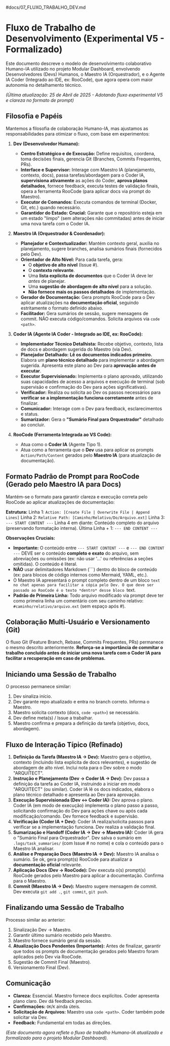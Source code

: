 #docs/07_FLUXO_TRABALHO_DEV.md
# Fluxo de Trabalho de Desenvolvimento (Experimental V5 - Formalizado)

Este documento descreve o modelo de desenvolvimento colaborativo Humano-IA utilizado no projeto Modular Dashboard, envolvendo Desenvolvedores (Devs) Humanos, o Maestro IA (Orquestrador), e o Agente IA Coder (Integrado ao IDE, ex: RooCode), que agora opera com maior autonomia no detalhamento técnico.

*(Última atualização: 25 de Abril de 2025 - Adotando fluxo experimental V5 e clareza no formato de prompt)*

## Filosofia e Papéis

Mantemos a filosofia de colaboração Humano-IA, mas ajustamos as responsabilidades para otimizar o fluxo, com base em experimentos:

1.  **Dev (Desenvolvedor Humano):**
    * **Centro Estratégico e de Execução:** Define requisitos, coordena, toma decisões finais, gerencia Git (Branches, Commits Frequentes, PRs).
    * **Interface e Supervisor:** Interage com Maestro IA (planejamento, contexto, docs), passa tarefas/abordagem para o Coder IA, **supervisiona ativamente** as ações do Coder, **aprova planos detalhados**, fornece feedback, executa testes de validação finais, opera a ferramenta RooCode (para aplicar docs via prompt do Maestro).
    * **Executor de Comandos:** Executa comandos de terminal (Docker, Git, etc.) quando necessário.
    * **Garantidor do Estado:** **Crucial:** Garante que o repositório esteja em um estado "limpo" (sem alterações não commitadas) antes de iniciar uma nova tarefa com o Coder IA.

2.  **Maestro IA (Orquestrador & Coordenador):**
    * **Planejador e Contextualizador:** Mantém contexto geral, auxilia no planejamento, sugere branches, analisa sumários finais (fornecidos pelo Dev).
    * **Orientador de Alto Nível:** Para cada tarefa, gera:
        * O **objetivo de alto nível** (Issue #).
        * O **contexto relevante**.
        * Uma **lista explícita de documentos** que o Coder IA deve ler *antes* de planejar.
        * Uma **sugestão de abordagem de alto nível** para a solução.
        * **Não fornece mais os passos detalhados** de implementação.
    * **Gerador de Documentação:** Gera prompts RooCode para o Dev aplicar atualizações na **documentação oficial**, seguindo estritamente o formato definido abaixo.
    * **Facilitador:** Gera sumários de sessão, sugere mensagens de commit. NÃO executa código/comandos. Solicita arquivos via `code <path>`.

3.  **Coder IA (Agente IA Coder - Integrado ao IDE, ex: RooCode):**
    * **Implementador Técnico Detalhista:** Recebe objetivo, contexto, lista de docs e abordagem sugerida do Maestro (via Dev).
    * **Planejador Detalhado:** **Lê os documentos indicados primeiro.** Elabora um **plano técnico detalhado** para implementar a abordagem sugerida. Apresenta este plano ao Dev para **aprovação antes de executar**.
    * **Executor Supervisionado:** Implementa o plano aprovado, utilizando suas capacidades de acesso a arquivos e execução de terminal (sob supervisão e confirmação do Dev para ações significativas).
    * **Verificador:** Realiza ou solicita ao Dev os passos necessários para **verificar se a implementação funciona corretamente** antes de finalizar.
    * **Comunicador:** Interage com o Dev para feedback, esclarecimentos e status.
    * **Sumarizador:** Gera o **"Sumário Final para Orquestrador"** detalhado ao concluir.

4.  **RooCode (Ferramenta Integrada ao VS Code):**
    * Atua como o **Coder IA** (Agente Tipo 1).
    * Atua como a ferramenta que o **Dev** usa para aplicar os prompts `Action/Path/Content` gerados pelo **Maestro IA** (para atualização de documentação).

## Formato Padrão de Prompt para RooCode (Gerado pelo Maestro IA para Docs)

Mantém-se o formato para garantir clareza e execução correta pelo RooCode ao aplicar atualizações de documentação:

**Estrutura:**
Linha 1: `Action: [Create File | Overwrite File | Append Lines]`
Linha 2: `Relative Path: [Caminho/Relativo/Do/Arquivo.ext]`
Linha 3: `--- START CONTENT ---`
Linha 4 em diante: Conteúdo completo do arquivo (preservando formatação interna).
Última Linha + 1: `--- END CONTENT ---`

**Observações Cruciais:**
* **Importante:** O conteúdo entre `--- START CONTENT ---` e `--- END CONTENT ---` DEVE ser o conteúdo **completo e exato** do arquivo, sem abreviações ou omissões (ex: não usar '...' ou referências a seções omitidas). O conteúdo é literal.
* **NÃO** usar delimitadores Markdown (```) dentro do bloco de conteúdo (ex: para blocos de código internos como Mermaid, YAML, etc.).
* O Maestro IA apresentará o prompt completo dentro de um bloco ```text no chat apenas para facilitar a cópia pelo Dev. O que deve ser passado ao RooCode é o texto *dentro* desse bloco ```text.
* **Padrão de Primeira Linha:** Todo arquivo modificado via prompt deve ter como primeira linha um comentário com seu caminho relativo: `#caminho/relativo/arquivo.ext` (sem espaço após #).

## Colaboração Multi-Usuário e Versionamento (Git)

O fluxo Git (Feature Branch, Rebase, Commits Frequentes, PRs) permanece o mesmo descrito anteriormente. **Reforça-se a importância de commitar o trabalho concluído antes de iniciar uma nova tarefa com o Coder IA para facilitar a recuperação em caso de problemas.**

## Iniciando uma Sessão de Trabalho

O processo permanece similar:
1. Dev sinaliza início.
2. Dev garante repo atualizado e entra no branch correto. Informa o Maestro.
3. Maestro solicita contexto (docs, `code <path>`) se necessário.
4. Dev define meta(s) / Issue a trabalhar.
5. Maestro confirma e prepara a definição da tarefa (objetivo, docs, abordagem).

## Fluxo de Interação Típico (Refinado)

1.  **Definição da Tarefa (Maestro IA -> Dev):** Maestro gera o objetivo, contexto (incluindo lista explícita de docs relevantes), e sugestão de abordagem de alto nível. Inclui nota para o Dev sobre o modo "ARQUITECT".
2.  **Instrução e Planejamento (Dev -> Coder IA -> Dev):** Dev passa a definição da tarefa ao Coder IA, instruindo a iniciar em modo "ARQUITECT" (ou similar). Coder IA lê os docs indicados, elabora o plano técnico detalhado e apresenta ao Dev para aprovação.
3.  **Execução Supervisionada (Dev <-> Coder IA):** Dev aprova o plano. Coder IA (em modo de execução) implementa o plano passo a passo, solicitando confirmação do Dev para ações chave ou após cada modificação/comando. Dev fornece feedback e supervisão.
4.  **Verificação (Coder IA + Dev):** Coder IA realiza/solicita passos para verificar se a implementação funciona. Dev realiza a validação final.
5.  **Sumarização e Handoff (Coder IA -> Dev -> Maestro IA):** Coder IA gera o "Sumário Final para Orquestrador". Dev salva o sumário em `.logs/task_summaries/` (com Issue # no nome) e cola o conteúdo para o Maestro IA analisar.
6.  **Análise e Preparação Docs (Maestro IA -> Dev):** Maestro IA analisa o sumário. Se ok, gera prompt(s) RooCode para atualizar a **documentação oficial** relevante.
7.  **Aplicação Docs (Dev -> RooCode):** Dev executa o(s) prompt(s) RooCode gerados pelo Maestro para aplicar a documentação. Confirma para o Maestro.
8.  **Commit (Maestro IA -> Dev):** Maestro sugere mensagem de commit. Dev executa `git add .`, `git commit`, `git push`.

## Finalizando uma Sessão de Trabalho

Processo similar ao anterior:
1. Sinalização Dev -> Maestro.
2. Garantir último sumário recebido pelo Maestro.
3. Maestro fornece sumário geral da sessão.
4. **Atualização Docs Pendentes (Importante):** Antes de finalizar, garantir que todos os prompts de documentação gerados pelo Maestro foram aplicados pelo Dev via RooCode.
5. Sugestão de Commit Final (Maestro).
6. Versionamento Final (Dev).

## Comunicação

* **Clareza:** Essencial. Maestro fornece docs explícitos. Coder apresenta plano claro. Dev dá feedback preciso.
* **Confirmações:** `OK`/`K` ainda úteis.
* **Solicitação de Arquivos:** Maestro usa `code <path>`. Coder também pode solicitar via Dev.
* **Feedback:** Fundamental em todas as direções.

*(Este documento agora reflete o fluxo de trabalho Humano-IA atualizado e formalizado para o projeto Modular Dashboard).*